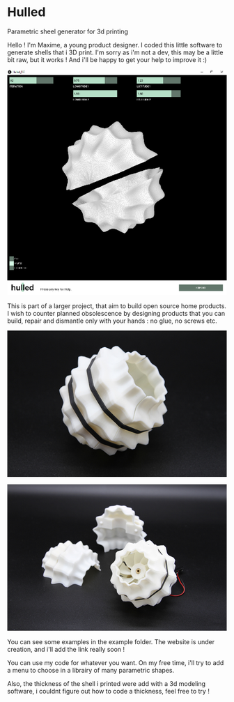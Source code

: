 # Hulled
 Parametric sheel generator for 3d printing

Hello ! I'm Maxime, a young product designer. I coded this little software to generate shells that i 3D print. 
I'm sorry as i'm not a dev, this may be a little bit raw, but it works ! And i'll be happy to get your help to improve it :)


![alt text](https://github.com/Maxime-paris/Hulled_generator/blob/master/EXAMPLES/software.jpg?raw=true)


This is part of a larger project, that aim to build open source home products. I wish to counter planned obsolescence
by designing products that you can build, repair and dismantle only with your hands : no glue, no screws etc.


![alt text](https://github.com/Maxime-paris/Hulled_generator/blob/master/EXAMPLES/shell.JPG?raw=true)


![alt text](https://github.com/Maxime-paris/Hulled_generator/blob/master/EXAMPLES/mini%20fan.JPG?raw=true)


You can see some examples in the example folder.
The website is under creation, and i'll add the link really soon ! 

You can use my code for whatever you want. On my free time, i'll try to add a menu to choose in a librairy of many parametric shapes.

Also, the thickness of the shell i printed were add with a 3d modeling software, i couldnt figure out how to code a thickness, feel free to try !
